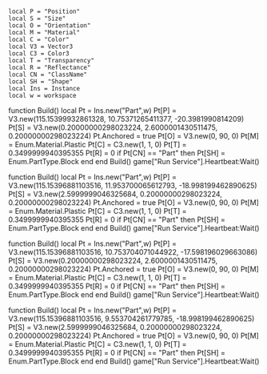 	local P = "Position" 
	local S = "Size" 
	local O = "Orientation" 
	local M = "Material" 
	local C = "Color" 
	local V3 = Vector3
	local C3 = Color3 
	local T = "Transparency" 
	local R = "Reflectance" 
	local CN = "ClassName" 
	local SH = "Shape" 
	local Ins = Instance
	local w = workspace
					
	 
function Build()
	local Pt = Ins.new("Part",w) 
	Pt[P] = V3.new(115.15399932861328, 10.75371265411377, -20.3981990814209) 
	Pt[S] = V3.new(0.20000000298023224, 2.6000001430511475, 0.20000000298023224) 
	Pt.Anchored = true
	Pt[O] = V3.new(0, 90, 0) 
	Pt[M] = Enum.Material.Plastic 
	Pt[C] = C3.new(1, 1, 0) 
	Pt[T] = 0.3499999940395355 
	Pt[R] = 0 
	if Pt[CN] == "Part" then 
		Pt[SH] = Enum.PartType.Block 
	end 
end 
Build() 
game["Run Service"].Heartbeat:Wait() 
					
	 
function Build()
	local Pt = Ins.new("Part",w) 
	Pt[P] = V3.new(115.15396881103516, 11.953700065612793, -18.998199462890625) 
	Pt[S] = V3.new(2.5999999046325684, 0.20000000298023224, 0.20000000298023224) 
	Pt.Anchored = true
	Pt[O] = V3.new(0, 90, 0) 
	Pt[M] = Enum.Material.Plastic 
	Pt[C] = C3.new(1, 1, 0) 
	Pt[T] = 0.3499999940395355 
	Pt[R] = 0 
	if Pt[CN] == "Part" then 
		Pt[SH] = Enum.PartType.Block 
	end 
end 
Build() 
game["Run Service"].Heartbeat:Wait() 
					
	 
function Build()
	local Pt = Ins.new("Part",w) 
	Pt[P] = V3.new(115.15396881103516, 10.753704071044922, -17.598196029663086) 
	Pt[S] = V3.new(0.20000000298023224, 2.6000001430511475, 0.20000000298023224) 
	Pt.Anchored = true
	Pt[O] = V3.new(0, 90, 0) 
	Pt[M] = Enum.Material.Plastic 
	Pt[C] = C3.new(1, 1, 0) 
	Pt[T] = 0.3499999940395355 
	Pt[R] = 0 
	if Pt[CN] == "Part" then 
		Pt[SH] = Enum.PartType.Block 
	end 
end 
Build() 
game["Run Service"].Heartbeat:Wait() 
					
	 
function Build()
	local Pt = Ins.new("Part",w) 
	Pt[P] = V3.new(115.15396881103516, 9.553704261779785, -18.998199462890625) 
	Pt[S] = V3.new(2.5999999046325684, 0.20000000298023224, 0.20000000298023224) 
	Pt.Anchored = true
	Pt[O] = V3.new(0, 90, 0) 
	Pt[M] = Enum.Material.Plastic 
	Pt[C] = C3.new(1, 1, 0) 
	Pt[T] = 0.3499999940395355 
	Pt[R] = 0 
	if Pt[CN] == "Part" then 
		Pt[SH] = Enum.PartType.Block 
	end 
end 
Build() 
game["Run Service"].Heartbeat:Wait() 
					
	
